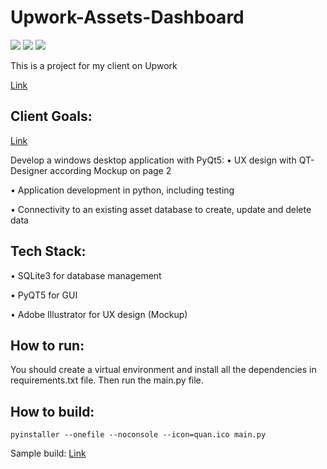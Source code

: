 # Upwork-Assets-Dashboard

[![](https://img.shields.io/badge/python-3670A0?style=for-the-badge&logo=&logoColor=ffdd54)](#) [![](https://img.shields.io/badge/sqllite-%23013243.svg?style=for-the-badge&logo=&logoColor=white)](#) [![](https://img.shields.io/badge/pyqt-%23150458.svg?style=for-the-badge&logo=pyqt&logoColor=white)](#)

This is a project for my client on Upwork

[Link](https://www.upwork.com/freelancers/duongminhq?p=1707054523755089920)

## Client Goals:

[Link](https://file.notion.so/f/f/932f6814-9113-4ad4-8650-bb6590d72b16/d627e058-c002-4c4c-a23a-d637cb663f26/ProjectDescription.pdf?id=584f41f4-61e2-429f-b083-6877b2daf164&table=block&spaceId=932f6814-9113-4ad4-8650-bb6590d72b16&expirationTimestamp=1700582400000&signature=III9jWuqNwl0KSMAgne-Bwjir0Lc0LcGOoIEGPI1mRA&downloadName=ProjectDescription.pdf)

Develop a windows desktop application with PyQt5:
• UX design with QT-Designer according Mockup on page 2

• Application development in python, including testing

• Connectivity to an existing asset database to create, update and delete data

## Tech Stack:

• SQLite3 for database management

• PyQT5 for GUI

• Adobe Illustrator for UX design (Mockup)

## How to run:

You should create a virtual environment and install all the dependencies in requirements.txt file. Then run the main.py file.

## How to build:

```
pyinstaller --onefile --noconsole --icon=quan.ico main.py
```

Sample build: [Link](https://husteduvn-my.sharepoint.com/:u:/g/personal/quan_dm210710_sis_hust_edu_vn/EbjKoqAn0QBJifwIRjV0VuwBsehLuDUrQGK4wKjG2L6vlw?e=ljt1Kg)
